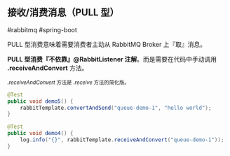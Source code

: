 ## 接收/消费消息（PULL 型）

#rabbitmq #spring-boot 

PULL 型消费意味着需要消费者主动从 RabbitMQ Broker 上『取』消息。

**PULL 型消费『不依靠』@RabbitListener 注解**。而是需要在代码中手动调用 **.receiveAndConvert** 方法。

<small>*.receiveAndConvert* 方法是 *.receive* 方法的简化版。</small>

```java
@Test
public void demo5() {
    rabbitTemplate.convertAndSend("queue-demo-1", "hello world");
}

@Test
public void demo4() {
    log.info("{}", rabbitTemplate.receiveAndConvert("queue-demo-1"));
}
```
